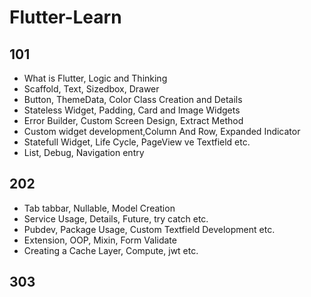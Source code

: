 # Flutter-Learn

## 101
* What is Flutter, Logic and Thinking
* Scaffold, Text, Sizedbox, Drawer
* Button, ThemeData, Color Class Creation and Details
* Stateless Widget, Padding, Card and Image Widgets
* Error Builder, Custom Screen Design, Extract Method
* Custom widget development,Column And Row, Expanded Indicator
* Statefull Widget, Life Cycle, PageView ve Textfield etc.
* List, Debug, Navigation entry

## 202
* Tab tabbar, Nullable, Model Creation
* Service Usage, Details, Future, try catch etc.
* Pubdev, Package Usage, Custom Textfield Development etc.
* Extension, OOP, Mixin, Form Validate
* Creating a Cache Layer, Compute, jwt etc.

## 303
